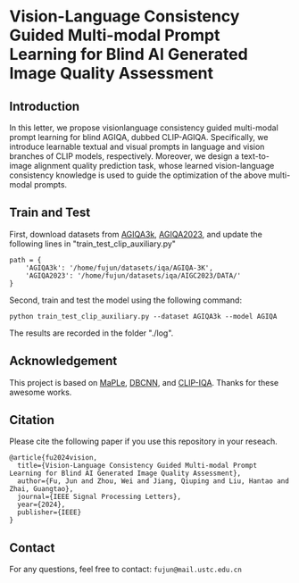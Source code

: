 # Vision-Language Consistency Guided Multi-modal Prompt Learning for Blind AI Generated Image Quality Assessment

## Introduction
In this letter, we propose visionlanguage consistency guided multi-modal prompt learning for blind AGIQA, dubbed CLIP-AGIQA. Specifically, we introduce learnable textual and visual prompts in language and vision branches of CLIP models, respectively. Moreover, we design a text-to-image alignment quality prediction task, whose learned vision-language consistency knowledge is used to guide the optimization of the above multi-modal prompts. 

## Train and Test
First, download datasets from [AGIQA3k](), [AGIQA2023](), and update the following lines in "train_test_clip_auxiliary.py" 
```
path = {
    'AGIQA3k': '/home/fujun/datasets/iqa/AGIQA-3K',
    'AGIQA2023': '/home/fujun/datasets/iqa/AIGC2023/DATA/'
}
```

Second, train and test the model using the following command:
```
python train_test_clip_auxiliary.py --dataset AGIQA3k --model AGIQA
```
The results are recorded in the folder "./log".

## Acknowledgement
This project is based on [MaPLe](https://github.com/muzairkhattak/multimodal-prompt-learning), [DBCNN](https://github.com/zwx8981/DBCNN-PyTorch), and [CLIP-IQA](https://github.com/IceClear/CLIP-IQA). Thanks for these awesome works.

## Citation
Please cite the following paper if you use this repository in your reseach.
```
@article{fu2024vision,
  title={Vision-Language Consistency Guided Multi-modal Prompt Learning for Blind AI Generated Image Quality Assessment},
  author={Fu, Jun and Zhou, Wei and Jiang, Qiuping and Liu, Hantao and Zhai, Guangtao},
  journal={IEEE Signal Processing Letters},
  year={2024},
  publisher={IEEE}
}
```
## Contact
For any questions, feel free to contact: `fujun@mail.ustc.edu.cn`
